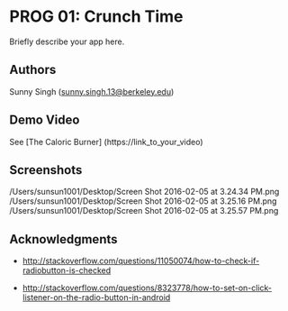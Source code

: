 # PROG 01: Crunch Time

Briefly describe your app here.

## Authors

Sunny Singh ([sunny.singh.13@berkeley.edu](mailto:sunny.singh.13@berkeley.edu))

## Demo Video

See [The Caloric Burner] (https://link_to_your_video)

## Screenshots

/Users/sunsun1001/Desktop/Screen Shot 2016-02-05 at 3.24.34 PM.png
/Users/sunsun1001/Desktop/Screen Shot 2016-02-05 at 3.25.16 PM.png
/Users/sunsun1001/Desktop/Screen Shot 2016-02-05 at 3.25.57 PM.png

## Acknowledgments

* http://stackoverflow.com/questions/11050074/how-to-check-if-radiobutton-is-checked

* http://stackoverflow.com/questions/8323778/how-to-set-on-click-listener-on-the-radio-button-in-android

